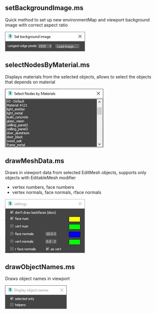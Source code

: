 


setBackgroundImage.ms
---
Quick method to set up new environmentMap and viewport background image with correct aspect ratio

![](previews/setBackgroundImage.jpg)



selectNodesByMaterial.ms
---
Displays materials from the selected objects, allows to select the objects that depends on material

![](previews/selectNodesByMaterial.jpg)



drawMeshData.ms
---
Draws in viewport data from selected EditMesh objects, supports only objects with EditableMesh modifier 
+ vertex numbers, face numbers
+ vertex normals, face normals, rface normals

![](previews/drawMeshData.jpg)



drawObjectNames.ms
---
Draws object names in viewport

![](previews/drawObjectNames.jpg)